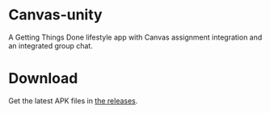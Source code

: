 # Canvas-unity
A Getting Things Done lifestyle app with Canvas assignment integration and an integrated group chat.

# Download
Get the latest APK files in [the releases](https://github.com/noahzemlin/Canvas-unity/releases).
